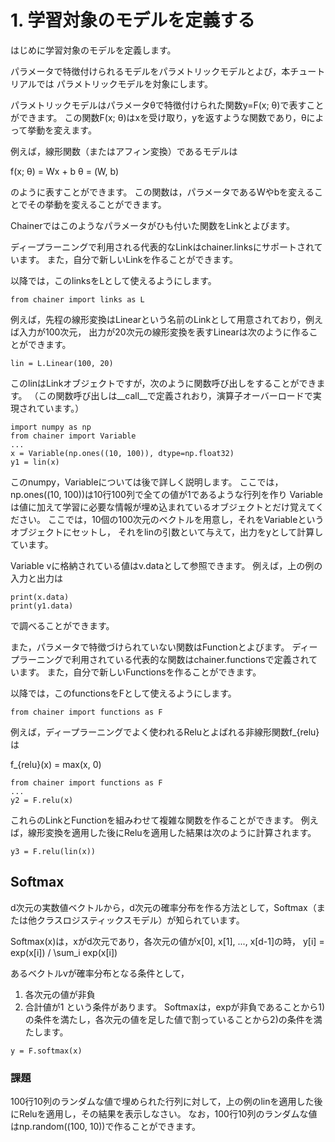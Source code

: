 # 1. 学習対象のモデルを定義する

はじめに学習対象のモデルを定義します。

パラメータで特徴付けられるモデルをパラメトリックモデルとよび，本チュートリアルでは
パラメトリックモデルを対象にします。

パラメトリックモデルはパラメータθで特徴付けられた関数y=F(x; θ)で表すことができます。
この関数F(x; θ)はxを受け取り，yを返すような関数であり，θによって挙動を変えます。

例えば，線形関数（またはアフィン変換）であるモデルは

f(x; θ) = Wx + b
θ = (W, b)

のように表すことができます。
この関数は，パラメータであるWやbを変えることでその挙動を変えることができます。

Chainerではこのようなパラメータがひも付いた関数をLinkとよびます。

ディープラーニングで利用される代表的なLinkはchainer.linksにサポートされています。
また，自分で新しいLinkを作ることができます。

以降では，このlinksをLとして使えるようにします。

```
from chainer import links as L
```

例えば，先程の線形変換はLinearという名前のLinkとして用意されており，例えば入力が100次元，
出力が20次元の線形変換を表すLinearは次のように作ることができます。

```
lin = L.Linear(100, 20)
```

このlinはLinkオブジェクトですが，次のように関数呼び出しをすることができます。
（この関数呼び出しは__call__で定義されおり，演算子オーバーロードで実現されています。）

```
import numpy as np
from chainer import Variable
...
x = Variable(np.ones((10, 100)), dtype=np.float32)
y1 = lin(x)
```

このnumpy，Variableについては後で詳しく説明します。
ここでは，np.ones((10, 100))は10行100列で全ての値が1であるような行列を作り
Variableは値に加えて学習に必要な情報が埋め込まれているオブジェクトとだけ覚えてください。
ここでは，10個の100次元のベクトルを用意し，それをVariableというオブジェクトにセットし，
それをlinの引数といて与えて，出力をyとして計算しています。

Variable vに格納されている値はv.dataとして参照できます。
例えば，上の例の入力と出力は

```
print(x.data)
print(y1.data)
```

で調べることができます。

また，パラメータで特徴づけられていない関数はFunctionとよびます。
ディープラーニングで利用されている代表的な関数はchainer.functionsで定義されています。
また，自分で新しいFunctionsを作ることができます。


以降では，このfunctionsをFとして使えるようにします。
```
from chainer import functions as F
```

例えば，ディープラーニングでよく使われるReluとよばれる非線形関数f_{relu}は

f_{relu}(x) = max(x, 0)



```
from chainer import functions as F
...
y2 = F.relu(x)
```

これらのLinkとFunctionを組みわせて複雑な関数を作ることができます。
例えば，線形変換を適用した後にReluを適用した結果は次のように計算されます。

```
y3 = F.relu(lin(x))
```



## Softmax

d次元の実数値ベクトルから，d次元の確率分布を作る方法として，Softmax（または他クラスロジスティックスモデル）が知られています。


Softmax(x)は，xがd次元であり，各次元の値がx[0], x[1], ..., x[d-1]の時，
y[i] = exp(x[i]) / \sum_i exp(x[i])

あるベクトルvが確率分布となる条件として，
1) 各次元の値が非負
2) 合計値が1
という条件があります。
Softmaxは，expが非負であることから1)の条件を満たし，各次元の値を足した値で割っていることから2)の条件を満たします。


```
y = F.softmax(x)
```

### 課題

100行10列のランダムな値で埋められた行列に対して，上の例のlinを適用した後にReluを適用し，その結果を表示しなさい。
なお，100行10列のランダムな値はnp.random((100, 10))で作ることができます。



